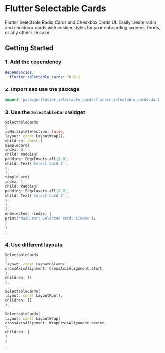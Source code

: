 # Flutter Selectable Cards

Flutter Selectable Radio Cards and Checkbox Cards UI. Easily create radio and checkbox cards with
custom styles for your onboarding screens, forms, or any other use case.

## Getting Started

### 1. Add the dependency

```yaml
dependencies:
  flutter_selectable_cards: ^0.0.1
```

### 2. Import and use the package

```dart
import 'package:flutter_selectable_cards/flutter_selectable_cards.dart';
```

### 3. Use the `SelectableCard` widget

```dart
SelectableCards
(
isMultipleSelection: false,
layout: const LayoutWrap(),
children: const [
SimpleCard(
index: 0,
child: Padding(
padding: EdgeInsets.all(8.0),
child: Text('Select Card 1'),
),
),
SimpleCard(
index: 1,
child: Padding(
padding: EdgeInsets.all(8.0),
child: Text('Select Card 2'),
),
),
],
onSelected: (index) {
print('Main.dart Selected card: $index');
}
)
,
```

### 4. Use different layouts

```dart
SelectableCards
(
layout: const LayoutColumn(
crossAxisAlignment: CrossAxisAlignment.start,
),
children: []
),

SelectableCards(
layout: const LayoutRow(),
children: []
),

SelectableCards(
layout: const LayoutWrap(
crossAxisAlignment: WrapCrossAlignment.center,
),
children: [
]
)
,
```